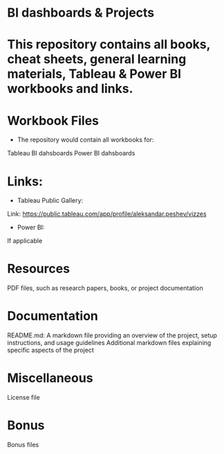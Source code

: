 # BI dashboards & Projects

# This repository contains all books, cheat sheets, general learning materials, Tableau & Power BI workbooks and links.

# Workbook Files

- The repository would contain all workbooks for:

Tableau BI dahsboards
Power BI dahsboards


# Links:

- Tableau Public Gallery:

Link: https://public.tableau.com/app/profile/aleksandar.peshev/vizzes 

- Power BI:

If applicable

# Resources

PDF files, such as research papers, books, or project documentation

# Documentation

README.md: A markdown file providing an overview of the project, setup instructions, and usage guidelines Additional markdown files explaining specific aspects of the project

# Miscellaneous

License file

# Bonus

Bonus files
